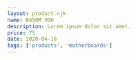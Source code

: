 ```yaml
---
layout: product.njk
name: B450M VDH
description: Lorem ipsum dolor sit amet.
price: 75
date: 2020-04-18
tags: ['products', 'motherboards']
---
```

